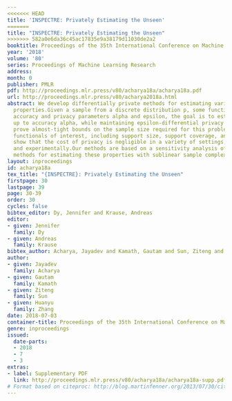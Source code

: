 ```yaml
---
<<<<<<< HEAD
title: 'INSPECTRE: Privately Estimating the Unseen'
=======
title: "INSPECTRE: Privately Estimating the Unseen"
>>>>>>> 582a0e6da36c45ac17835e9a38179d11030de2a2
booktitle: Proceedings of the 35th International Conference on Machine Learning
year: '2018'
volume: '80'
series: Proceedings of Machine Learning Research
address: 
month: 0
publisher: PMLR
pdf: http://proceedings.mlr.press/v80/acharya18a/acharya18a.pdf
url: http://proceedings.mlr.press/v80/acharya2018a.html
abstract: We develop differentially private methods for estimating various distributional
  properties.Given a sample from a discrete distribution p, some functional f, and
  accuracy and privacy parameters alpha and epsilon, the goal is to estimate f(p)
  up to accuracy alpha, while maintaining epsilon-differential privacy of the sample.We
  prove almost-tight bounds on the sample size required for this problem for several
  functionals of interest, including support size, support coverage, and entropy.We
  show that the cost of privacy is negligible in a variety of settings, both theoretically
  and experimentally.Our methods are based on a sensitivity analysis of several state-of-the-art
  methods for estimating these properties with sublinear sample complexities
layout: inproceedings
id: acharya18a
tex_title: "{INSPECTRE}: Privately Estimating the Unseen"
firstpage: 30
lastpage: 39
page: 30-39
order: 30
cycles: false
bibtex_editor: Dy, Jennifer and Krause, Andreas
editor:
- given: Jennifer
  family: Dy
- given: Andreas
  family: Krause
bibtex_author: Acharya, Jayadev and Kamath, Gautam and Sun, Ziteng and Zhang, Huanyu
author:
- given: Jayadev
  family: Acharya
- given: Gautam
  family: Kamath
- given: Ziteng
  family: Sun
- given: Huanyu
  family: Zhang
date: 2018-07-03
container-title: Proceedings of the 35th International Conference on Machine Learning
genre: inproceedings
issued:
  date-parts:
  - 2018
  - 7
  - 3
extras:
- label: Supplementary PDF
  link: http://proceedings.mlr.press/v80/acharya18a/acharya18a-supp.pdf
# Format based on citeproc: http://blog.martinfenner.org/2013/07/30/citeproc-yaml-for-bibliographies/
---
```

